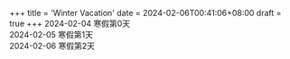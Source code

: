 +++
title = 'Winter Vacation'
date = 2024-02-06T00:41:06+08:00
draft = true
+++
2024-02-04 寒假第0天  
2024-02-05 寒假第1天  
2024-02-06 寒假第2天